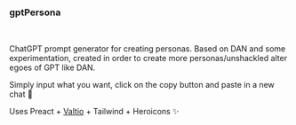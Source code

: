 ### gptPersona

<br>

ChatGPT prompt generator for creating personas. Based on DAN and some experimentation, created in order to create more personas/unshackled alter egoes of GPT like DAN.


Simply input what you want, click on the copy button and paste in a new chat 🤖


Uses Preact + [Valtio](http://github.com/pmndrs/valtio) + Tailwind + Heroicons ✨
